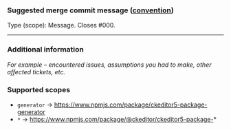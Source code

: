 ### Suggested merge commit message ([convention](https://github.com/ckeditor/ckeditor5-design/wiki/Git-commit-message-convention))

Type (scope): Message. Closes #000.

---

### Additional information

*For example – encountered issues, assumptions you had to make, other affected tickets, etc.*

### Supported scopes

* `generator` → https://www.npmjs.com/package/ckeditor5-package-generator
* `*` → https://www.npmjs.com/package/@ckeditor/ckeditor5-package-*
